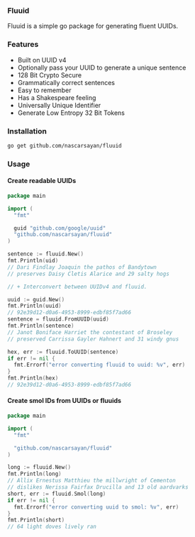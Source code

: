 ### Fluuid

Fluuid is a simple go package for generating fluent UUIDs.

### Features

- Built on UUID v4
- Optionally pass your UUID to generate a unique sentence
- 128 Bit Crypto Secure
- Grammatically correct sentences
- Easy to remember
- Has a Shakespeare feeling
- Universally Unique Identifier
- Generate Low Entropy 32 Bit Tokens

### Installation

```bash
go get github.com/nascarsayan/fluuid
```

### Usage

#### Create readable UUIDs

```go
package main

import (
  "fmt"

  guid "github.com/google/uuid"
  "github.com/nascarsayan/fluuid"
)

sentence := fluuid.New()
fmt.Println(uid) 
// Dari Findlay Joaquin the pathos of Bandytown 
// preserves Daisy Cletis Alarice and 29 salty hogs

// + Interconvert between UUIDv4 and fluuid.

uuid := guid.New()
fmt.Println(uuid)
// 92e39d12-d0a6-4953-8999-edbf85f7ad66
sentence = fluuid.FromUUID(uuid)
fmt.Println(sentence)
// Janot Boniface Harriet the contestant of Broseley 
// preserved Carrissa Gayler Hahnert and 31 windy gnus

hex, err := fluuid.ToUUID(sentence)
if err != nil {
  fmt.Errorf("error converting fluuid to uuid: %v", err)
}
fmt.Println(hex)
// 92e39d12-d0a6-4953-8999-edbf85f7ad66
```

#### Create smol IDs from UUIDs or fluuids

```go
package main

import (
  "fmt"

  "github.com/nascarsayan/fluuid"
)

long := fluuid.New()
fmt.Println(long)
// Allix Ernestus Matthieu the millwright of Cementon 
// dislikes Nerissa Fairfax Drucilla and 13 old aardvarks
short, err := fluuid.Smol(long)
if err != nil {
  fmt.Errorf("error converting uuid to smol: %v", err)
}
fmt.Println(short)
// 64 light doves lively ran
```
